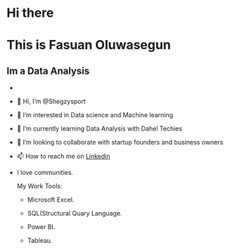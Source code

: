 # Hi there
# This is Fasuan Oluwasegun 
## Im a Data Analysis 
-
- 👋 Hi, I’m @Shegzysport
- 👀 I’m interested in Data science and Machine learning
- 🌱 I’m currently learning Data Analysis with Dahel Techies
- 💞️ I’m looking to collaborate with startup founders and business owners
- 📫 How to reach me on  [Linkedin](https://www.linkedin.com/in/segun-fasuan-56a009247)
- I love communities.

  My Work Tools:
  
   - Microsoft Excel.
  
   - SQL(Structural Quary Language.
  
   - Power BI.
  
   - Tableau.


<!---
Shegzysport/Shegzysport is a ✨ special ✨ repository because its `README.md` (this file) appears on your GitHub profile.
You can click the Preview link to take a look at your changes.
--->
